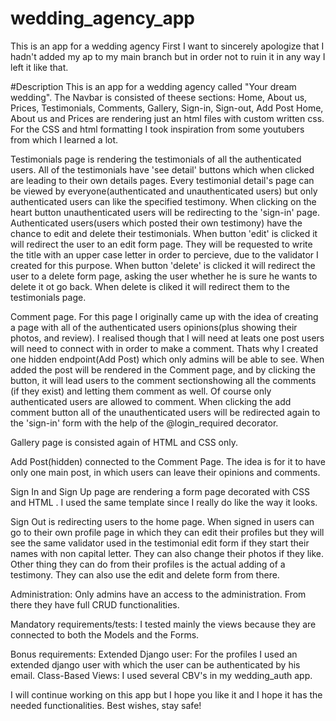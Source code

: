 # wedding_agency_app
This is an app for a wedding agency
First I want to sincerely apologize that I hadn't added my ap to my main branch but in order not to ruin it in any way I left it like that.

#Description
This is an app for a wedding agency called "Your dream wedding".
The Navbar is consisted of theese sections: Home, About us, Prices, Testimonials, Comments, Gallery, Sign-in, Sign-out, Add Post
Home, About us and Prices are rendering just an html files with custom written css. For the CSS and html formatting I took inspiration from some youtubers from which I learned a lot.

Testimonials page is rendering the testimonials of all the authenticated users. All of the testimonials have 'see detail' buttons which when clicked are leading to their own details pages. 
Every testimonial detail's page can be viewed by everyone(authenticated and unauthenticated users) but only authenticated users can like the specified testimony. When clicking on the
heart button unauthenticated users will be redirecting to the 'sign-in' page. Authenticated users(users which posted their own testimony) have the chance to edit and delete their testimonials.
When button 'edit' is clicked it will redirect the user to an edit form page. They will be requested to write the title with an upper case letter in order to percieve, due to the validator I created for this purpose.
When button 'delete' is clicked it will redirect the user to a delete form page, asking the user whether he is sure he wants to delete it ot go back. When delete is cliked it will redirect them to the testimonials page.

Comment page. For this page I originally came up with the idea of creating a page with all of the authenticated users opinions(plus showing their photos, and review). I realised though that I will need at leats one post users will need to connect with in order to make a comment. Thats why I created one hidden endpoint(Add Post) which only admins will be able to see.
When added the post will be rendered in the Comment page, and by clicking the button, it will lead users to the comment sectionshowing all the comments (if they exist) and letting them comment as well. Of course only authenticated users are allowed to comment. When clicking the add comment button all of the unauthenticated users will be redirected again to the 'sign-in' form with the help of the @login_required decorator.

Gallery page is consisted again of HTML and CSS only. 

Add Post(hidden) connected to the Comment Page. The idea is for it to have only one main post, in which users can leave their opinions and comments.

Sign In and Sign Up page are rendering a form page decorated with CSS and HTML . I used the same template since I really do like the way it looks.

Sign Out is redirecting users to the home page.
When signed in users can go to their own profile page in which they can edit their profiles but they will see the same validator used in the testimonial edit form if they start their names with non capital letter.
They can also change their photos if they like. Other thing they can do from their profiles is the actual adding of a testimony. They can also use the edit and delete form from there.

Administration:
Only admins have an access to the administration. From there they have full CRUD functionalities.

Mandatory requirements/tests:
I tested mainly the views because they are connected to both the Models and the Forms.

Bonus requirements:
Extended Django user: For the profiles I used an extended django user with which the user can be authenticated by his email.
Class-Based Views: I used several CBV's in my wedding_auth app.

I will continue working on this app but I hope you like it and I hope it has the needed functionalities.
Best wishes, stay safe!



